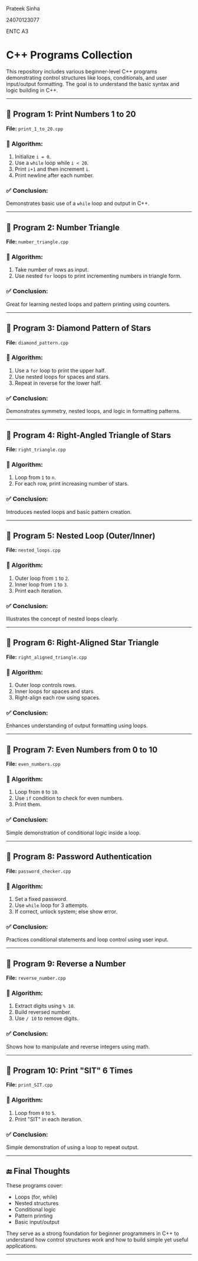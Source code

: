 Prateek Sinha

24070123077

ENTC A3

# C++ Programs Collection

This repository includes various beginner-level C++ programs demonstrating control structures like loops, conditionals, and user input/output formatting. The goal is to understand the basic syntax and logic building in C++.

---

## 🔹 Program 1: Print Numbers 1 to 20
**File:** `print_1_to_20.cpp`

### 📌 Algorithm:
1. Initialize `i = 0`.
2. Use a `while` loop while `i < 20`.
3. Print `i+1` and then increment `i`.
4. Print newline after each number.

### ✅ Conclusion:
Demonstrates basic use of a `while` loop and output in C++.

---

## 🔹 Program 2: Number Triangle
**File:** `number_triangle.cpp`

### 📌 Algorithm:
1. Take number of rows as input.
2. Use nested `for` loops to print incrementing numbers in triangle form.

### ✅ Conclusion:
Great for learning nested loops and pattern printing using counters.

---

## 🔹 Program 3: Diamond Pattern of Stars
**File:** `diamond_pattern.cpp`

### 📌 Algorithm:
1. Use a `for` loop to print the upper half.
2. Use nested loops for spaces and stars.
3. Repeat in reverse for the lower half.

### ✅ Conclusion:
Demonstrates symmetry, nested loops, and logic in formatting patterns.

---

## 🔹 Program 4: Right-Angled Triangle of Stars
**File:** `right_triangle.cpp`

### 📌 Algorithm:
1. Loop from `1` to `n`.
2. For each row, print increasing number of stars.

### ✅ Conclusion:
Introduces nested loops and basic pattern creation.

---

## 🔹 Program 5: Nested Loop (Outer/Inner)
**File:** `nested_loops.cpp`

### 📌 Algorithm:
1. Outer loop from `1` to `2`.
2. Inner loop from `1` to `3`.
3. Print each iteration.

### ✅ Conclusion:
Illustrates the concept of nested loops clearly.

---

## 🔹 Program 6: Right-Aligned Star Triangle
**File:** `right_aligned_triangle.cpp`

### 📌 Algorithm:
1. Outer loop controls rows.
2. Inner loops for spaces and stars.
3. Right-align each row using spaces.

### ✅ Conclusion:
Enhances understanding of output formatting using loops.

---

## 🔹 Program 7: Even Numbers from 0 to 10
**File:** `even_numbers.cpp`

### 📌 Algorithm:
1. Loop from `0` to `10`.
2. Use `if` condition to check for even numbers.
3. Print them.

### ✅ Conclusion:
Simple demonstration of conditional logic inside a loop.

---

## 🔹 Program 8: Password Authentication
**File:** `password_checker.cpp`

### 📌 Algorithm:
1. Set a fixed password.
2. Use `while` loop for 3 attempts.
3. If correct, unlock system; else show error.

### ✅ Conclusion:
Practices conditional statements and loop control using user input.

---

## 🔹 Program 9: Reverse a Number
**File:** `reverse_number.cpp`

### 📌 Algorithm:
1. Extract digits using `% 10`.
2. Build reversed number.
3. Use `/ 10` to remove digits.

### ✅ Conclusion:
Shows how to manipulate and reverse integers using math.

---

## 🔹 Program 10: Print "SIT" 6 Times
**File:** `print_SIT.cpp`

### 📌 Algorithm:
1. Loop from `0` to `5`.
2. Print "SIT" in each iteration.

### ✅ Conclusion:
Simple demonstration of using a loop to repeat output.

---

## 🔚 Final Thoughts

These programs cover:
- Loops (for, while)
- Nested structures
- Conditional logic
- Pattern printing
- Basic input/output

They serve as a strong foundation for beginner programmers in C++ to understand how control structures work and how to build simple yet useful applications.

---

